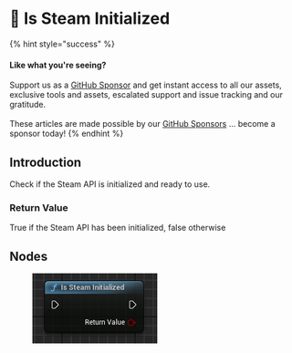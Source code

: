 # 🔵 Is Steam Initialized

{% hint style="success" %}
#### Like what you're seeing?

Support us as a [GitHub Sponsor](../../../become-a-sponsor/) and get instant access to all our assets, exclusive tools and assets, escalated support and issue tracking and our gratitude.\
\
These articles are made possible by our [GitHub Sponsors](../../../become-a-sponsor/) ... become a sponsor today!
{% endhint %}

## Introduction

Check if the Steam API is initialized and ready to use.

### Return Value

True if the Steam API has been initialized, false otherwise

## Nodes

<figure><img src="../../../.gitbook/assets/image (81).png" alt=""><figcaption></figcaption></figure>
